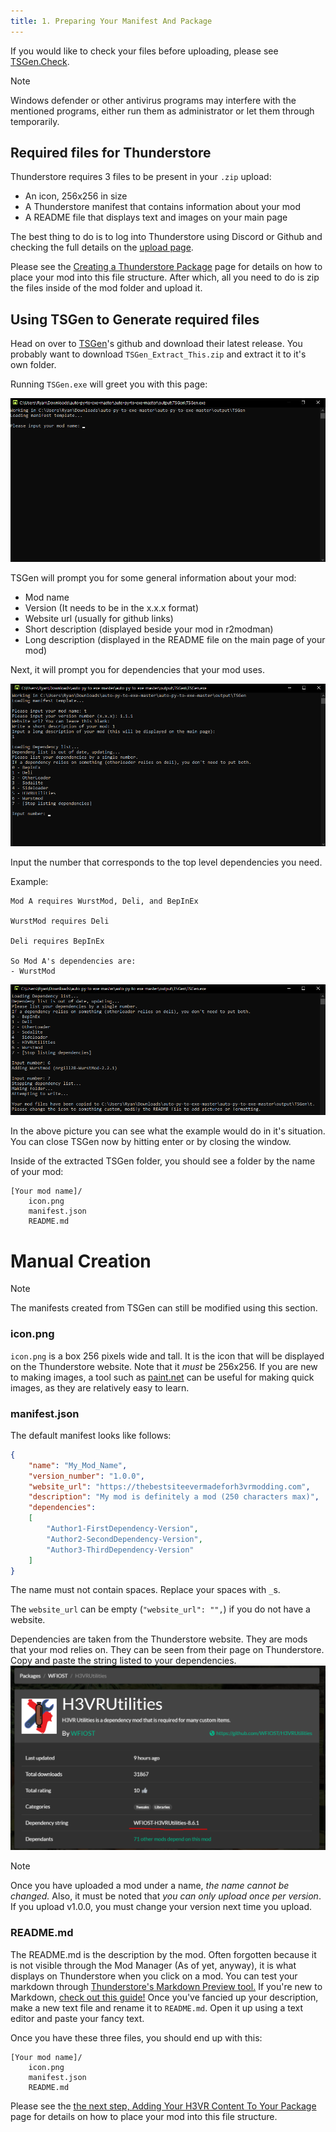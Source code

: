 ```yaml
---
title: 1. Preparing Your Manifest And Package
---
```


If you would like to check your files before uploading, please see [TSGen.Check](https://github.com/nayr31/TSGen.Check).

> [!NOTE]
> Windows defender or other antivirus programs may interfere with the mentioned programs, either run them as administrator or let them through temporarily.

## Required files for Thunderstore

Thunderstore requires 3 files to be present in your `.zip` upload:

- An icon, 256x256 in size
- A Thunderstore manifest that contains information about your mod
- A README file that displays text and images on your main page

The best thing to do is to log into Thunderstore using Discord or Github and checking the full details on the [upload page](https://h3vr.thunderstore.io/package/create/).

Please see the [Creating a Thunderstore Package](creating.md) page for details on how to place your mod into this file structure. After which, all you need to do is zip the files inside of the mod folder and upload it.

## Using TSGen to Generate required files

Head on over to [TSGen](https://github.com/nayr31/TSGen)'s github and download their latest release. You probably want to download `TSGen_Extract_This.zip` and extract it to it's own folder.

Running `TSGen.exe` will greet you with this page:

![run tsgen](images/TSGen/run.png)

TSGen will prompt you for some general information about your mod:

- Mod name
- Version (It needs to be in the x.x.x format)
- Website url (usually for github links)
- Short description (displayed beside your mod in r2modman)
- Long description (displayed in the README file on the main page of your mod)

Next, it will prompt you for dependencies that your mod uses.

![tsgen dependencies](images/TSGen/dependencies.png)

Input the number that corresponds to the top level dependencies you need.

Example:

```text
Mod A requires WurstMod, Deli, and BepInEx

WurstMod requires Deli

Deli requires BepInEx

So Mod A's dependencies are:
- WurstMod
```

![tsgen finish](images/TSGen/finish.png)

In the above picture you can see what the example would do in it's situation. You can close TSGen now by hitting enter or by closing the window.

Inside of the extracted TSGen folder, you should see a folder by the name of your mod:

```text
[Your mod name]/
    icon.png
    manifest.json
    README.md
```

# Manual Creation
> [!NOTE]
> The manifests created from TSGen can still be modified using this section.

### icon.png

`icon.png` is a box 256 pixels wide and tall. It is the icon that will be displayed on the Thunderstore website.
Note that it *must* be 256x256. If you are new to making images, a tool such as [paint.net](https://www.getpaint.net/index.html) can be useful for making quick images, as they are relatively easy to learn.

### manifest.json

The default manifest looks like follows:

```json
{
    "name": "My_Mod_Name",
    "version_number": "1.0.0",
    "website_url": "https://thebestsiteevermadeforh3vrmodding.com", 
    "description": "My mod is definitely a mod (250 characters max)",
    "dependencies":
    [
        "Author1-FirstDependency-Version",
        "Author2-SecondDependency-Version",
        "Author3-ThirdDependency-Version"
    ]
}
```
The name must not contain spaces. Replace your spaces with `_`s.

The `website_url` can be empty (`"website_url": "",`) if you do not have a website.

Dependencies are taken from the Thunderstore website. They are mods that your mod relies on.
They can be seen from their page on Thunderstore. Copy and paste the string listed to your dependencies.
![dependencies](images/thunderstore/dependencies.png)

> [!NOTE]
> Once you have uploaded a mod under a name, *the name cannot be changed.*
> Also, it must be noted that *you can only upload once per version*. If you upload v1.0.0, you must change your version next time you upload.

### README.md

The README.md is the description by the mod. Often forgotten because it is not visible through the Mod Manager (As of yet, anyway), it is what displays on Thunderstore when you click on a mod. You can test your markdown through [Thunderstore's Markdown Preview tool.](https://h3vr.thunderstore.io/tools/markdown-preview/) If you're new to Markdown, [check out this guide!](https://www.markdowntutorial.com/)
Once you've fancied up your description, make a new text file and rename it to `README.md`. Open it up using a text editor and paste your fancy text.

Once you have these three files, you should end up with this:

```text
[Your mod name]/
    icon.png
    manifest.json
    README.md
```

Please see the [the next step, Adding Your H3VR Content To Your Package](creating.md) page for details on how to place your mod into this file structure.


